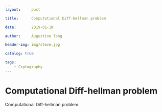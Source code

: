 ```yaml
---
layout:     post

title:      Computational Diff-hellman problem

date:       2019-01-10

author:     Augustine Tong

header-img: img/steve.jpg

catalog: true

tags:
    - Crptography
---
```


# Computational Diff-hellman problem
Computational Diff-hellman problem